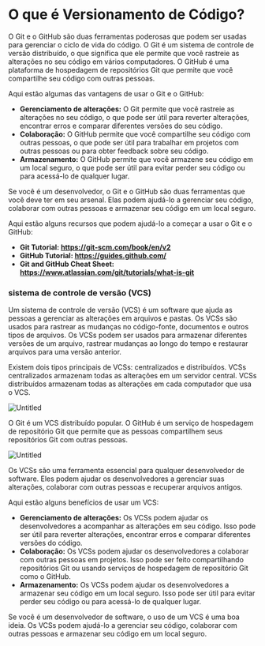 # O que é Versionamento de Código?

O Git e o GitHub são duas ferramentas poderosas que podem ser usadas para gerenciar o ciclo de vida do código. O Git é um sistema de controle de versão distribuído, o que significa que ele permite que você rastreie as alterações no seu código em vários computadores. O GitHub é uma plataforma de hospedagem de repositórios Git que permite que você compartilhe seu código com outras pessoas.

Aqui estão algumas das vantagens de usar o Git e o GitHub:

- **Gerenciamento de alterações:** O Git permite que você rastreie as alterações no seu código, o que pode ser útil para reverter alterações, encontrar erros e comparar diferentes versões do seu código.
- **Colaboração:** O GitHub permite que você compartilhe seu código com outras pessoas, o que pode ser útil para trabalhar em projetos com outras pessoas ou para obter feedback sobre seu código.
- **Armazenamento:** O GitHub permite que você armazene seu código em um local seguro, o que pode ser útil para evitar perder seu código ou para acessá-lo de qualquer lugar.

Se você é um desenvolvedor, o Git e o GitHub são duas ferramentas que você deve ter em seu arsenal. Elas podem ajudá-lo a gerenciar seu código, colaborar com outras pessoas e armazenar seu código em um local seguro.

Aqui estão alguns recursos que podem ajudá-lo a começar a usar o Git e o GitHub:

- **Git Tutorial: https://git-scm.com/book/en/v2**
- **GitHub Tutorial: https://guides.github.com/**
- **Git and GitHub Cheat Sheet: https://www.atlassian.com/git/tutorials/what-is-git**

### sistema de controle de versão (VCS)

Um sistema de controle de versão (VCS) é um software que ajuda as pessoas a gerenciar as alterações em arquivos e pastas. Os VCSs são usados para rastrear as mudanças no código-fonte, documentos e outros tipos de arquivos. Os VCSs podem ser usados para armazenar diferentes versões de um arquivo, rastrear mudanças ao longo do tempo e restaurar arquivos para uma versão anterior.

Existem dois tipos principais de VCSs: centralizados e distribuídos. VCSs centralizados armazenam todas as alterações em um servidor central. VCSs distribuídos armazenam todas as alterações em cada computador que usa o VCS.

![Untitled](O%20que%20e%CC%81%20Versionamento%20de%20Co%CC%81digo%207539cd7a6a5f460d98dc4fc136d9c0f4/Untitled.png)

O Git é um VCS distribuído popular. O GitHub é um serviço de hospedagem de repositório Git que permite que as pessoas compartilhem seus repositórios Git com outras pessoas.

![Untitled](O%20que%20e%CC%81%20Versionamento%20de%20Co%CC%81digo%207539cd7a6a5f460d98dc4fc136d9c0f4/Untitled%201.png)

Os VCSs são uma ferramenta essencial para qualquer desenvolvedor de software. Eles podem ajudar os desenvolvedores a gerenciar suas alterações, colaborar com outras pessoas e recuperar arquivos antigos.

Aqui estão alguns benefícios de usar um VCS:

- **Gerenciamento de alterações:** Os VCSs podem ajudar os desenvolvedores a acompanhar as alterações em seu código. Isso pode ser útil para reverter alterações, encontrar erros e comparar diferentes versões do código.
- **Colaboração:** Os VCSs podem ajudar os desenvolvedores a colaborar com outras pessoas em projetos. Isso pode ser feito compartilhando repositórios Git ou usando serviços de hospedagem de repositório Git como o GitHub.
- **Armazenamento:** Os VCSs podem ajudar os desenvolvedores a armazenar seu código em um local seguro. Isso pode ser útil para evitar perder seu código ou para acessá-lo de qualquer lugar.

Se você é um desenvolvedor de software, o uso de um VCS é uma boa ideia. Os VCSs podem ajudá-lo a gerenciar seu código, colaborar com outras pessoas e armazenar seu código em um local seguro.